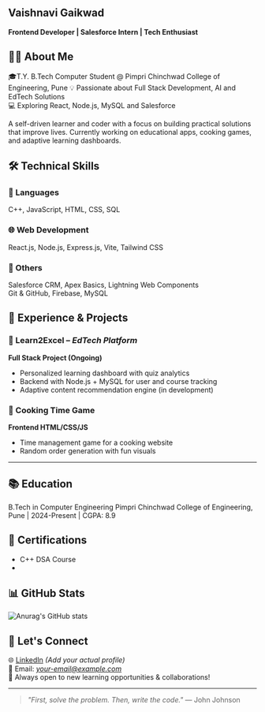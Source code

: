 ## Vaishnavi Gaikwad
**Frontend Developer | Salesforce Intern | Tech Enthusiast**

## 👩‍💻 About Me

🎓T.Y. B.Tech Computer Student @ Pimpri Chinchwad College of Engineering, Pune
💡 Passionate about Full Stack Development, AI and EdTech Solutions  
💻 Exploring React, Node.js, MySQL and Salesforce  

A self-driven learner and coder with a focus on building practical solutions that improve lives. Currently working on educational apps, cooking games, and adaptive learning dashboards.

## 🛠️ Technical Skills

### 📜 Languages  
C++, JavaScript, HTML, CSS, SQL

### 🌐 Web Development  
React.js, Node.js, Express.js, Vite, Tailwind CSS

### 🧠 Others  
Salesforce CRM, Apex Basics, Lightning Web Components  
Git & GitHub, Firebase, MySQL

## 💼 Experience & Projects 

### 🔹 Learn2Excel – *EdTech Platform*  
**Full Stack Project (Ongoing)**  
- Personalized learning dashboard with quiz analytics  
- Backend with Node.js + MySQL for user and course tracking  
- Adaptive content recommendation engine (in development)

### 🔹 Cooking Time Game  
**Frontend HTML/CSS/JS**  
- Time management game for a cooking website  
- Random order generation with fun visuals  

---

## 📚 Education

B.Tech in Computer Engineering
Pimpri Chinchwad College of Engineering, Pune | 2024-Present | CGPA: 8.9

## 📜 Certifications

- C++ DSA Course  
- 
## 📊 GitHub Stats

![Anurag's GitHub stats](https://github-readme-stats.vercel.app/api?username=VaishnaviGaikwad182&show_icons=true&theme=radical)

## 🤝 Let's Connect

🌐 [LinkedIn](https://linkedin.com) *(Add your actual profile)*  
📧 Email: *your-email@example.com*  
🌟 Always open to new learning opportunities & collaborations!

---

> _"First, solve the problem. Then, write the code."_ — John Johnson






